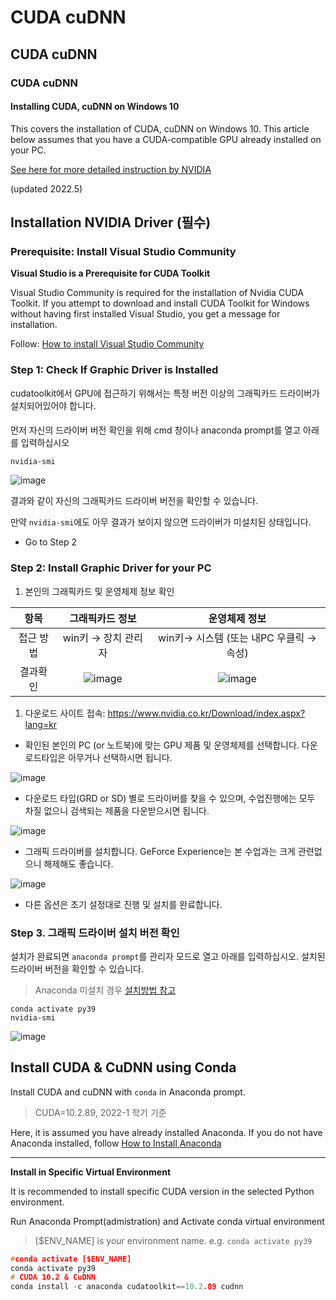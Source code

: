 # CUDA cuDNN

## CUDA cuDNN

### CUDA cuDNN

#### Installing CUDA, cuDNN on Windows 10

This covers the installation of CUDA, cuDNN on Windows 10. This article below assumes that you have a CUDA-compatible GPU already installed on your PC.

[See here for more detailed instruction by NVIDIA](https://docs.nvidia.com/cuda/cuda-installation-guide-microsoft-windows/index.html)

(updated 2022.5)

## Installation NVIDIA Driver (필수)

### Prerequisite: Install Visual Studio Community

**Visual Studio is a Prerequisite for CUDA Toolkit**&#x20;

Visual Studio Community is required for the installation of Nvidia CUDA Toolkit. If you attempt to download and install CUDA Toolkit for Windows without having first installed Visual Studio, you get a message for installation.

Follow: [How to install Visual Studio Community](../ide/visual-studio-community.md#how-to-install)

### Step 1: Check If Graphic Driver is Installed

cudatoolkit에서 GPU에 접근하기 위해서는 특정 버전 이상의 그래픽카드 드라이버가 설치되어있어야 합니다.

####

먼저 자신의 드라이버 버전 확인을 위해 cmd 창이나 anaconda prompt를 열고 아래를 입력하십시오

```
nvidia-smi
```

![image](https://user-images.githubusercontent.com/23421059/169212558-43a032d0-e1c1-4a35-94cf-564701525668.png)

결과와 같이 자신의 그래픽카드 드라이버 버전을 확인할 수 있습니다.

만약 `nvidia-smi`에도 아무 결과가 보이지 않으면 드라이버가 미설치된 상태입니다.

* Go to Step 2

### Step 2: Install Graphic Driver for your PC

1. 본인의 그래픽카드 및 운영체제 정보 확인

|   항목  |                                                     그래픽카드 정보                                                    |                                                     운영체제 정보                                                     |
| :---: | :-------------------------------------------------------------------------------------------------------------: | :-------------------------------------------------------------------------------------------------------------: |
| 접근 방법 |                                                  win키 → 장치 관리자                                                  |                                           win키→ 시스템 (또는 내PC 우클릭 → 속성)                                           |
|  결과확인 | ![image](https://user-images.githubusercontent.com/23421059/169219424-f8238a68-5129-4c03-a2fd-2538348c8079.png) | ![image](https://user-images.githubusercontent.com/23421059/169219451-b6e6f76a-0e38-4207-8ad9-5963c0dc1def.png) |

1. 다운로드 사이트 접속: https://www.nvidia.co.kr/Download/index.aspx?lang=kr

* 확인된 본인의 PC (or 노트북)에 맞는 GPU 제품 및 운영체제를 선택합니다. 다운로드타입은 아무거나 선택하시면 됩니다.

![image](https://user-images.githubusercontent.com/23421059/169218227-26c040fd-1c7e-457d-921e-fcd535b4816b.png)

* 다운로드 타입(GRD or SD) 별로 드라이버를 찾을 수 있으며, 수업진행에는 모두 차질 없으니 검색되는 제품을 다운받으시면 됩니다.

![image](https://user-images.githubusercontent.com/23421059/169220103-82df5ba9-dc0b-4e94-a0b1-28132c2713c3.png)

* 그래픽 드라이버를 설치합니다. GeForce Experience는 본 수업과는 크게 관련없으니 해제해도 좋습니다.

![image](https://user-images.githubusercontent.com/23421059/169220499-a244b3ca-e676-4096-a98b-0732259db7a9.png)

* 다른 옵션은 초기 설정대로 진행 및 설치를 완료합니다.

### Step 3. 그래픽 드라이버 설치 버전 확인

설치가 완료되면 `anaconda prompt`를 관리자 모드로 열고 아래를 입력하십시오. 설치된 드라이버 버전을 확인할 수 있습니다.

> Anaconda 미설치 경우 [설치방법 참고](https://ykkim.gitbook.io/dlip/installation-guide/anaconda#conda-installation)

```
conda activate py39
nvidia-smi
```

![image](https://user-images.githubusercontent.com/23421059/169212558-43a032d0-e1c1-4a35-94cf-564701525668.png)

## Install CUDA & CuDNN using Conda

Install CUDA and cuDNN with `conda` in Anaconda prompt.

> CUDA=10.2.89, 2022-1 학기 기준

Here, it is assumed you have already installed Anaconda. If you do not have Anaconda installed, follow [How to Install Anaconda](https://ykkim.gitbook.io/dlip/dlip-installation-guide/cuda-installation)

****

**Install in Specific Virtual Environment**

It is recommended to install specific CUDA version in the selected Python environment.

Run Anaconda Prompt(admistration) and Activate conda virtual environment

> \[$ENV\_NAME] is your environment name. e.g. `conda activate py39`

```c
#conda activate [$ENV_NAME]
conda activate py39
# CUDA 10.2 & CuDNN
conda install -c anaconda cudatoolkit==10.2.89 cudnn 
```

###
